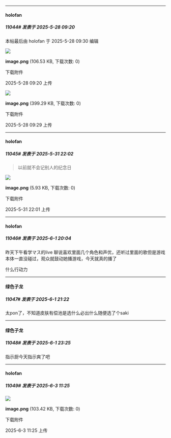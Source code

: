 ﻿
*****

####  holofan  
##### 11044#       发表于 2025-5-28 09:20

 本帖最后由 holofan 于 2025-5-28 09:30 编辑 

<img src="https://img.stage1st.com/forum/202505/28/092046uz9wcw2xsd6dfxqc.png" referrerpolicy="no-referrer">

<strong>image.png</strong> (106.53 KB, 下载次数: 0)

下载附件

2025-5-28 09:20 上传

<img src="https://img.stage1st.com/forum/202505/28/092958v6g0jn5gp8916151.png" referrerpolicy="no-referrer">

<strong>image.png</strong> (399.29 KB, 下载次数: 0)

下载附件

2025-5-28 09:29 上传

*****

####  holofan  
##### 11045#       发表于 2025-5-31 22:02

<blockquote>以前就不会记别人的纪念日</blockquote>

<img src="https://img.stage1st.com/forum/202505/31/220157l0u0ne0nu9t9622u.png" referrerpolicy="no-referrer">

<strong>image.png</strong> (5.93 KB, 下载次数: 0)

下载附件

2025-5-31 22:01 上传


*****

####  holofan  
##### 11046#       发表于 2025-6-1 20:04

昨天下午看学マス的live 聊说喜欢里面几个角色和声优，还听过里面的歌但是游戏本体一直没碰过，观众就鼓动她播游戏，今天就真的播了

什么行动力

*****

####  绿色子龙  
##### 11047#       发表于 2025-6-1 21:22

太pon了，不知道皮肤有偿池是选什么必出什么随便选了个saki


*****

####  绿色子龙  
##### 11048#       发表于 2025-6-1 23:25

指示厨今天指示爽了吧

*****

####  holofan  
##### 11049#       发表于 2025-6-3 11:25

<img src="https://img.stage1st.com/forum/202506/03/112529uuubvkk2zaa60u6u.png" referrerpolicy="no-referrer">

<strong>image.png</strong> (103.42 KB, 下载次数: 0)

下载附件

2025-6-3 11:25 上传

